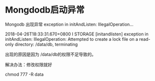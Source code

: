 # Mongdodb启动异常


Mongodb 出现异常 exception in initAndListen: IllegalOperation...


2018-04-26T18:33:31.670+0800 I STORAGE  [initandlisten] exception in initAndListen: IllegalOperation: Attempted to create a lock file on a read-only directory: /data/db, terminating

出现的原因是因为 /data/db的权限不足导致的。


解决办法：修改权限就好  

 chmod 777 -R data
 
 

<!--
create time: 2018-06-17 11:03:08
Author: Alfred

This file is created by Marboo<http://marboo.io> template file $MARBOO_HOME/.media/starts/default.md
本文件由 Marboo<http://marboo.io> 模板文件 $MARBOO_HOME/.media/starts/default.md 创建
-->

